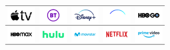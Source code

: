 | ![](https://raw.githubusercontent.com/RevGear/logo/master/Other/Streaming/AppleTV.png)| ![](https://raw.githubusercontent.com/RevGear/logo/master/Other/Streaming/BT.png)| ![](https://raw.githubusercontent.com/RevGear/logo/master/Other/Streaming/DisneyPlus.png)| ![](https://raw.githubusercontent.com/RevGear/logo/master/Other/Streaming/DisneyPlus_1.png)| ![](https://raw.githubusercontent.com/RevGear/logo/master/Other/Streaming/HBOGo.png)| 
|:---:|:---:|:---:|:---:|:---:| 
| ![](https://raw.githubusercontent.com/RevGear/logo/master/Other/Streaming/HBOMax.png)| ![](https://raw.githubusercontent.com/RevGear/logo/master/Other/Streaming/Hulu.png)| ![](https://raw.githubusercontent.com/RevGear/logo/master/Other/Streaming/Movistar.png)| ![](https://raw.githubusercontent.com/RevGear/logo/master/Other/Streaming/Netflix.png)| ![](https://raw.githubusercontent.com/RevGear/logo/master/Other/Streaming/PrimeVideo.png)| 
